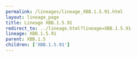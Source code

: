 ```yaml
---
permalink: /lineages/lineage_XBB.1.5.91.html
layout: lineage_page
title: Lineage XBB.1.5.91
redirect_to: ../lineage.html?lineage=XBB.1.5.91
lineage: XBB.1.5.91
parent: XBB.1.5
children: ['XBB.1.5.91']
---
```

